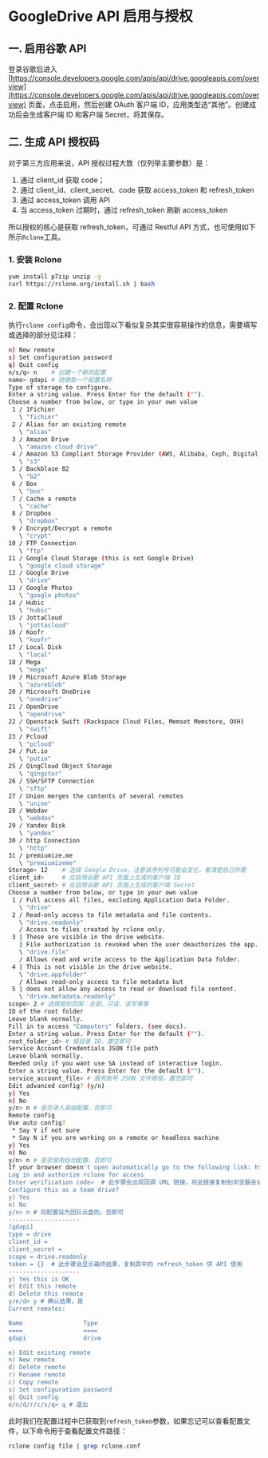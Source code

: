 # GoogleDrive API 启用与授权

## 一. 启用谷歌 API

登录谷歌后进入 [https://console.developers.google.com/apis/api/drive.googleapis.com/overview](https://console.developers.google.com/apis/api/drive.googleapis.com/overview) 页面，点击启用，然后创建 OAuth 客户端 ID，应用类型选“其他”。创建成功后会生成客户端 ID 和客户端 Secret，将其保存。

## 二. 生成 API 授权码

对于第三方应用来说，API 授权过程大致（仅列举主要参数）是：

1. 通过 client\_id  获取 code；
2. 通过 client\_id、cilent\_secret、code 获取 access\_token 和 refresh\_token
3. 通过 access\_token 调用 API
4. 当 access\_token 过期时，通过 refresh\_token 刷新 access\_token

所以授权的核心是获取 refresh\_token，可通过 Restful API 方式，也可使用如下所示`Rclone`工具。

### 1. 安装 Rclone

```bash
yum install p7zip unzip -y
curl https://rclone.org/install.sh | bash
```

### 2. 配置 Rclone

执行`rclone config`命令，会出现以下看似复杂其实很容易操作的信息，需要填写或选择的部分见注释：

```bash
n) New remote
s) Set configuration password
q) Quit config
n/s/q> n    # 创建一个新的配置
name> gdapi # 随便取一个配置名称
Type of storage to configure.
Enter a string value. Press Enter for the default ("").
Choose a number from below, or type in your own value
 1 / 1Fichier
   \ "fichier"
 2 / Alias for an existing remote
   \ "alias"
 3 / Amazon Drive
   \ "amazon cloud drive"
 4 / Amazon S3 Compliant Storage Provider (AWS, Alibaba, Ceph, Digital Ocean, Dreamhost, IBM COS, Minio, etc)
   \ "s3"
 5 / Backblaze B2
   \ "b2"
 6 / Box
   \ "box"
 7 / Cache a remote
   \ "cache"
 8 / Dropbox
   \ "dropbox"
 9 / Encrypt/Decrypt a remote
   \ "crypt"
10 / FTP Connection
   \ "ftp"
11 / Google Cloud Storage (this is not Google Drive)
   \ "google cloud storage"
12 / Google Drive
   \ "drive"
13 / Google Photos
   \ "google photos"
14 / Hubic
   \ "hubic"
15 / JottaCloud
   \ "jottacloud"
16 / Koofr
   \ "koofr"
17 / Local Disk
   \ "local"
18 / Mega
   \ "mega"
19 / Microsoft Azure Blob Storage
   \ "azureblob"
20 / Microsoft OneDrive
   \ "onedrive"
21 / OpenDrive
   \ "opendrive"
22 / Openstack Swift (Rackspace Cloud Files, Memset Memstore, OVH)
   \ "swift"
23 / Pcloud
   \ "pcloud"
24 / Put.io
   \ "putio"
25 / QingCloud Object Storage
   \ "qingstor"
26 / SSH/SFTP Connection
   \ "sftp"
27 / Union merges the contents of several remotes
   \ "union"
28 / Webdav
   \ "webdav"
29 / Yandex Disk
   \ "yandex"
30 / http Connection
   \ "http"
31 / premiumize.me
   \ "premiumizeme"
Storage> 12    # 选择 Google Drive，注意该序列号可能会变化，看清楚自己所需
client_id>     # 在启用谷歌 API 页面上生成的客户端 ID
client_secret> # 在启用谷歌 API 页面上生成的客户端 Secret
Choose a number from below, or type in your own value
 1 / Full access all files, excluding Application Data Folder.
   \ "drive"
 2 / Read-only access to file metadata and file contents.
   \ "drive.readonly"
   / Access to files created by rclone only.
 3 | These are visible in the drive website.
   | File authorization is revoked when the user deauthorizes the app.
   \ "drive.file"
   / Allows read and write access to the Application Data folder.
 4 | This is not visible in the drive website.
   \ "drive.appfolder"
   / Allows read-only access to file metadata but
 5 | does not allow any access to read or download file content.
   \ "drive.metadata.readonly"
scope> 2 # 选择授权范围：全部、只读、读写等等
ID of the root folder
Leave blank normally.
Fill in to access "Computers" folders. (see docs).
Enter a string value. Press Enter for the default ("").
root_folder_id> # 根目录 ID，置空即可
Service Account Credentials JSON file path 
Leave blank normally.
Needed only if you want use SA instead of interactive login.
Enter a string value. Press Enter for the default ("").
service_account_file> # 服务账号 JSON 文件路径，置空即可
Edit advanced config? (y/n)
y) Yes
n) No
y/n> n # 是否进入高级配置，否即可
Remote config
Use auto config?
 * Say Y if not sure
 * Say N if you are working on a remote or headless machine
y) Yes
n) No
y/n> n # 是否使用自动配置，否即可
If your browser doesn't open automatically go to the following link: https://accounts.google.com/o/  #打开该地址获取code
Log in and authorize rclone for access
Enter verification code>  # 此步骤会出现回调 URL 链接，将此链接复制到浏览器会请求登录谷歌，并询问是否同意授权，同意后会得到 code
Configure this as a team drive?
y) Yes
n) No
y/n> n # 将配置设为团队云盘的，否即可
--------------------
[gdapi]
type = drive
client_id = 
client_secret = 
scope = drive.readonly
token = {}  # 此步骤会显示最终结果，复制其中的 refresh_token 供 API 使用
--------------------
y) Yes this is OK
e) Edit this remote
d) Delete this remote
y/e/d> y # 确认结果，是
Current remotes:

Name                 Type
====                 ====
gdapi                drive

e) Edit existing remote
n) New remote
d) Delete remote
r) Rename remote
c) Copy remote
s) Set configuration password
q) Quit config
e/n/d/r/c/s/q> q # 退出
```

此时我们在配置过程中已获取到`refresh_token`参数，如果忘记可以查看配置文件，以下命令用于查看配置文件路径：

```bash
rclone config file | grep rclone.conf
```

